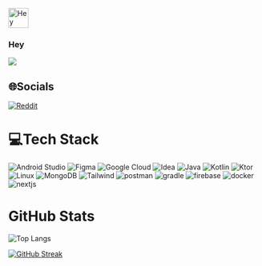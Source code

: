 <img src="https://camo.githubusercontent.com/d3359cb00ab0b5ed8f2e1fe3fceb4fbaf3b614340f8c0db99c17b9f50b351770/68747470733a2f2f656d6f6a69732e736c61636b6d6f6a69732e636f6d2f656d6f6a69732f696d616765732f313533313834393433302f343234362f626c6f622d73756e676c61737365732e6769663f31353331383439343330" alt="Hey There" width="40"/><h3>Hey</h3>

<img src="https://github-readme-stats.vercel.app/api?username=x86xFX&&show_icons=true&theme=tokyonight&hide_border=true">

## 🌐Socials
[![Reddit](https://img.shields.io/badge/Reddit-FF4500?style=for-the-badge&logo=reddit&logoColor=white)](https://www.reddit.com/user/0xFF__)

# 💻Tech Stack
![Android Studio](https://skillicons.dev/icons?i=androidstudio)
![Figma](https://skillicons.dev/icons?i=figma)
![Google Cloud](https://skillicons.dev/icons?i=gcp)
![Idea](https://skillicons.dev/icons?i=idea)
![Java](https://skillicons.dev/icons?i=java)
![Kotlin](https://skillicons.dev/icons?i=kotlin)
![Ktor](https://skillicons.dev/icons?i=ktor)
![Linux](https://skillicons.dev/icons?i=linux)
![MongoDB](https://skillicons.dev/icons?i=mongodb)
![Tailwind](https://skillicons.dev/icons?i=tailwind)
![postman](https://skillicons.dev/icons?i=postman)
![gradle](https://skillicons.dev/icons?i=gradle)
![firebase](https://skillicons.dev/icons?i=firebase)
![docker](https://skillicons.dev/icons?i=docker)
![nextjs](https://skillicons.dev/icons?i=nextjs)

# GitHub Stats
![Top Langs](https://github-readme-stats.vercel.app/api/top-langs/?username=x86xFX&theme=tokyonight&hide_border=true&layout=compact)

[![GitHub Streak](https://github-readme-streak-stats.herokuapp.com?user=x86xFX&theme=tokyonight_duo&hide_border=true)](https://git.io/streak-stats)
